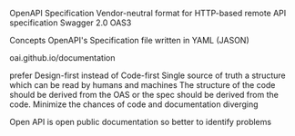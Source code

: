 OpenAPI Specification
Vendor-neutral format for HTTP-based remote API specification
Swagger 2.0  OAS3

Concepts
OpenAPI's Specification file written in YAML (JASON)


oai.github.io/documentation

prefer Design-first instead of Code-first
Single source of truth
	a structure which can be read by humans and machines
	The structure of the code should be derived from the OAS
	or the spec should be derived from the code.
	Minimize the chances of code and documentation diverging

Open API is open public documentation so better to identify problems
